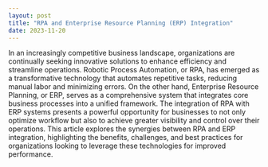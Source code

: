 ```yaml
---
layout: post
title: "RPA and Enterprise Resource Planning (ERP) Integration"
date: 2023-11-20
---
```


In an increasingly competitive business landscape, organizations are continually seeking innovative solutions to enhance efficiency and streamline operations. Robotic Process Automation, or RPA, has emerged as a transformative technology that automates repetitive tasks, reducing manual labor and minimizing errors. On the other hand, Enterprise Resource Planning, or ERP, serves as a comprehensive system that integrates core business processes into a unified framework. The integration of RPA with ERP systems presents a powerful opportunity for businesses to not only optimize workflow but also to achieve greater visibility and control over their operations. This article explores the synergies between RPA and ERP integration, highlighting the benefits, challenges, and best practices for organizations looking to leverage these technologies for improved performance.
